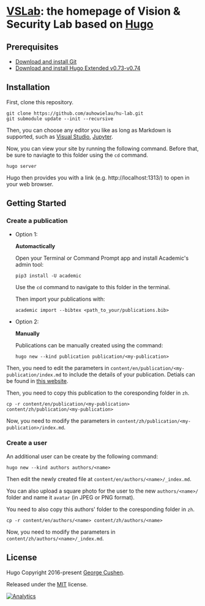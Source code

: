 # [VSLab](https://hu-lab.netlify.app/): the homepage of Vision & Security Lab based on [Hugo](https://gohugo.io)

## Prerequisites

* [Download and install Git](https://git-scm.com/downloads)
* [Download and install Hugo Extended v0.73-v0.74](https://gohugo.io/getting-started/installing/#quick-install)


## Installation

First, clone this repository.

```
git clone https://github.com/auhowielau/hu-lab.git
git submodule update --init --recursive
```

Then, you can choose any editor you like as long as Markdown is supported, such as [Visual Studio](https://code.visualstudio.com/), [Jupyter](https://jupyter.org/install).

Now, you can view your site by running the following command. Before that, be sure to naviagte to this folder using the `cd` command.

```
hugo server
```

Hugo then provides you with a link (e.g. http://localhost:1313/) to open in your web browser.


## Getting Started

### Create a publication
 - Option 1:

    **Automactically**

    Open your Terminal or Command Prompt app and install Academic's admin tool:
    ```
    pip3 install -U academic
    ```
    Use the `cd` command to navigate to this folder in the terminal.

    Then import your publications with:
    ```
    academic import --bibtex <path_to_your/publications.bib>
    ```
- Option 2:

    **Manually**

    Publications can be manually created using the command:
    ```
    hugo new --kind publication publication/<my-publication>
    ```
Then, you need to edit the parameters in `content/en/publication/<my-publication/index.md` to include the details of your publication. Detials can be found in [this website](https://wowchemy.com/docs/managing-content/#create-a-publication).

Then, you need to copy this publication to the coresponding folder in `zh`.

```
cp -r content/en/publication/<my-publication> content/zh/publication/<my-publication>
```

Now, you need to modify the parameters in `content/zh/publication/<my-publication>/index.md`.

### Create a user

An additional user can be create by the following command:

```
hugo new --kind authors authors/<name>
```
Then edit the newly created file at `content/en/authors/<name>/_index.md`. 

You can also upload a square photo for the user to the new `authors/<name>/` folder and name it `avatar` (in JPEG or PNG format).

You need to also copy this authors' folder to the coresponding folder in `zh`.

```
cp -r content/en/authors/<name> content/zh/authors/<name>
```

Now, you need to modify the parameters in `content/zh/authors/<name>/_index.md`.

## License

Hugo Copyright 2016-present [George Cushen](https://georgecushen.com).

Released under the [MIT](https://github.com/gcushen/hugo-academic/blob/master/LICENSE.md) license.

[![Analytics](https://ga-beacon.appspot.com/UA-78646709-2/hugo-academic/readme?pixel)](https://github.com/igrigorik/ga-beacon)
